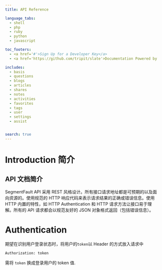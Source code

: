```yaml
---
title: API Reference

language_tabs:
  - shell
  - php
  - ruby
  - python
  - javascript

toc_footers:
  - <a href='#'>Sign Up for a Developer Key</a>
  - <a href='https://github.com/tripit/slate'>Documentation Powered by Slate</a>

includes:
  - basis
  - questions
  - blogs
  - articles
  - shares
  - notes
  - activities
  - favorites
  - tags
  - user
  - settings
  - assist


search: true
---
```


# Introduction 简介

## API 文档简介

SegmentFault API 采用 REST 风格设计。所有接口请求地址都是可预期的以及面向资源的。使用规范的 HTTP 响应代码来表示请求结果的正确或错误信息。使用 HTTP 内置的特性，如 HTTP Authentication 和 HTTP 请求方法让接口易于理解。所有的 API 请求都会以规范友好的 JSON 对象格式返回（包括错误信息）。

# Authentication

期望在识别用户登录状态时，将用户的`token`以 Header 的方式放入请求中

`Authorization: token`

<aside class="notice">
需将 <code>token</code> 换成登录用户的 token 值.
</aside>




